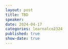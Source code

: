 ```yaml
---
layout: post
title: TBD
speaker:  
date: 2024-04-17
categories: learnalco2324
published: true
show-date: true
---
```

